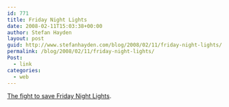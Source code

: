 ```yaml
---
id: 771
title: Friday Night Lights
date: 2008-02-11T15:03:38+00:00
author: Stefan Hayden
layout: post
guid: http://www.stefanhayden.com/blog/2008/02/11/friday-night-lights/
permalink: /blog/2008/02/11/friday-night-lights/
Post:
  - link
categories:
  - web
---
```

<a href="http://ct.buzzfeed.com/rd?c=buzzfeed&amp;ca=Save_Friday_Night_Lights&amp;s=feed&amp;d=0x0&amp;p=0&amp;ok=default&amp;u=http%3A%2F%2Fwww.buzzfeed.com%2Fbuzz%2FSave_Friday_Night_Lights">The fight to save Friday Night Lights</a>.